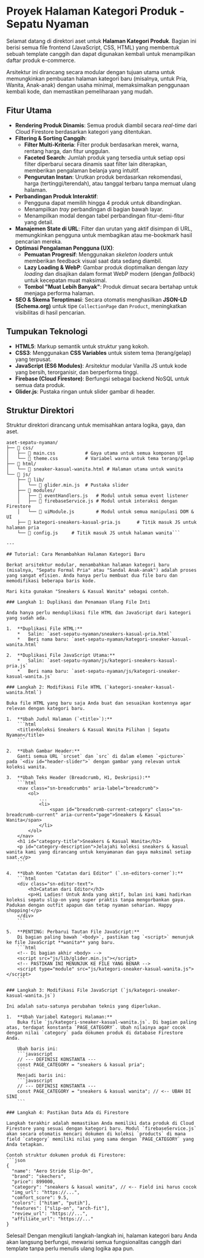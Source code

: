 # Proyek Halaman Kategori Produk - Sepatu Nyaman

Selamat datang di direktori aset untuk **Halaman Kategori Produk**. Bagian ini berisi semua file frontend (JavaScript, CSS, HTML) yang membentuk sebuah template canggih dan dapat digunakan kembali untuk menampilkan daftar produk e-commerce.

Arsitektur ini dirancang secara modular dengan tujuan utama untuk memungkinkan pembuatan halaman kategori baru (misalnya, untuk Pria, Wanita, Anak-anak) dengan usaha minimal, memaksimalkan penggunaan kembali kode, dan memastikan pemeliharaan yang mudah.

## Fitur Utama

*   **Rendering Produk Dinamis**: Semua produk diambil secara *real-time* dari Cloud Firestore berdasarkan kategori yang ditentukan.
*   **Filtering & Sorting Canggih**:
    *   **Filter Multi-Kriteria**: Filter produk berdasarkan merek, warna, rentang harga, dan fitur unggulan.
    *   **Faceted Search**: Jumlah produk yang tersedia untuk setiap opsi filter diperbarui secara dinamis saat filter lain diterapkan, memberikan pengalaman belanja yang intuitif.
    *   **Pengurutan Instan**: Urutkan produk berdasarkan rekomendasi, harga (tertinggi/terendah), atau tanggal terbaru tanpa memuat ulang halaman.
*   **Perbandingan Produk Interaktif**:
    *   Pengguna dapat memilih hingga 4 produk untuk dibandingkan.
    *   Menampilkan *tray* perbandingan di bagian bawah layar.
    *   Menampilkan modal dengan tabel perbandingan fitur-demi-fitur yang detail.
*   **Manajemen State di URL**: Filter dan urutan yang aktif disimpan di URL, memungkinkan pengguna untuk membagikan atau me-bookmark hasil pencarian mereka.
*   **Optimasi Pengalaman Pengguna (UX)**:
    *   **Pemuatan Progresif**: Menggunakan *skeleton loaders* untuk memberikan feedback visual saat data sedang diambil.
    *   **Lazy Loading & WebP**: Gambar produk dioptimalkan dengan *lazy loading* dan disajikan dalam format WebP modern (dengan *fallback*) untuk kecepatan muat maksimal.
    *   **Tombol "Muat Lebih Banyak"**: Produk dimuat secara bertahap untuk menjaga performa halaman.
*   **SEO & Skema Teroptimasi**: Secara otomatis menghasilkan **JSON-LD (Schema.org)** untuk tipe `CollectionPage` dan `Product`, meningkatkan visibilitas di hasil pencarian.

## Tumpukan Teknologi

*   **HTML5**: Markup semantik untuk struktur yang kokoh.
*   **CSS3**: Menggunakan **CSS Variables** untuk sistem tema (terang/gelap) yang terpusat.
*   **JavaScript (ES6 Modules)**: Arsitektur modular Vanilla JS untuk kode yang bersih, terorganisir, dan berperforma tinggi.
*   **Firebase (Cloud Firestore)**: Berfungsi sebagai backend NoSQL untuk semua data produk.
*   **Glider.js**: Pustaka ringan untuk slider gambar di header.

## Struktur Direktori

Struktur direktori dirancang untuk memisahkan antara logika, gaya, dan aset.

```
aset-sepatu-nyaman/
├── 📁 css/
│   ├── 📄 main.css           # Gaya utama untuk semua komponen UI
│   └── 📄 theme.css          # Variabel warna untuk tema terang/gelap
├── 📁 html/
│   └── 📄 sneaker-kasual-wanita.html # Halaman utama untuk wanita
└── 📁 js/
    ├── 📁 lib/
    │   └── 📄 glider.min.js  # Pustaka slider
    ├── 📁 modules/
    │   ├── 📄 eventHandlers.js   # Modul untuk semua event listener
    │   ├── 📄 firebaseService.js # Modul untuk interaksi dengan Firestore
    │   └── 📄 uiModule.js        # Modul untuk semua manipulasi DOM & UI
    ├── 📄 kategori-sneakers-kasual-pria.js      # Titik masuk JS untuk halaman pria
    └── 📄 config.js     # Titik masuk JS untuk halaman wanita```

---

## Tutorial: Cara Menambahkan Halaman Kategori Baru

Berkat arsitektur modular, menambahkan halaman kategori baru (misalnya, "Sepatu Formal Pria" atau "Sandal Anak-anak") adalah proses yang sangat efisien. Anda hanya perlu membuat dua file baru dan memodifikasi beberapa baris kode.

Mari kita gunakan "Sneakers & Kasual Wanita" sebagai contoh.

### Langkah 1: Duplikasi dan Penamaan Ulang File Inti

Anda hanya perlu menduplikasi file HTML dan JavaScript dari kategori yang sudah ada.

1.  **Duplikasi File HTML:**
    *   Salin: `aset-sepatu-nyaman/sneakers-kasual-pria.html`
    *   Beri nama baru: `aset-sepatu-nyaman/kategori-sneaker-kasual-wanita.html`

2.  **Duplikasi File JavaScript Utama:**
    *   Salin: `aset-sepatu-nyaman/js/kategori-sneakers-kasual-pria.js`
    *   Beri nama baru: `aset-sepatu-nyaman/js/kategori-sneaker-kasual-wanita.js`

### Langkah 2: Modifikasi File HTML (`kategori-sneaker-kasual-wanita.html`)

Buka file HTML yang baru saja Anda buat dan sesuaikan kontennya agar relevan dengan kategori baru.

1.  **Ubah Judul Halaman (`<title>`):**
    ```html
    <title>Koleksi Sneakers & Kasual Wanita Pilihan | Sepatu Nyaman</title>
    ```

2.  **Ubah Gambar Header:**
    Ganti semua URL `srcset` dan `src` di dalam elemen `<picture>` pada `<div id="header-slider">` dengan gambar yang relevan untuk koleksi wanita.

3.  **Ubah Teks Header (Breadcrumb, H1, Deskripsi):**
    ```html
    <nav class="sn-breadcrumbs" aria-label="breadcrumb">
        <ol>
            ...
            <li>
                <span id="breadcrumb-current-category" class="sn-breadcrumb-current" aria-current="page">Sneakers & Kasual Wanita</span>
            </li>
        </ol>
    </nav>
    <h1 id="category-title">Sneakers & Kasual Wanita</h1>
    <p id="category-description">Jelajahi koleksi sneakers & kasual wanita kami yang dirancang untuk kenyamanan dan gaya maksimal setiap saat.</p> 
    ```

4.  **Ubah Konten "Catatan dari Editor" (`.sn-editors-corner`):**
    ```html
    <div class="sn-editor-text">
        <h3>Catatan dari Editor</h3>
        <p>Hi Ladies! Untuk Anda yang aktif, bulan ini kami hadirkan koleksi sepatu slip-on yang super praktis tanpa mengorbankan gaya. Padukan dengan outfit apapun dan tetap nyaman seharian. Happy shopping!</p>
    </div>
    ```

5.  **PENTING: Perbarui Tautan File JavaScript:**
    Di bagian paling bawah `<body>`, pastikan tag `<script>` menunjuk ke file JavaScript **wanita** yang baru.
    ```html
    <!-- Di bagian akhir <body> -->
    <script src="js/lib/glider.min.js"></script>
    <!-- PASTIKAN INI MENUNJUK KE FILE YANG BENAR -->
    <script type="module" src="js/kategori-sneaker-kasual-wanita.js"></script>
    ```

### Langkah 3: Modifikasi File JavaScript (`js/kategori-sneaker-kasual-wanita.js`)

Ini adalah satu-satunya perubahan teknis yang diperlukan.

1.  **Ubah Variabel Kategori Halaman:**
    Buka file `js/kategori-sneaker-kasual-wanita.js`. Di bagian paling atas, terdapat konstanta `PAGE_CATEGORY`. Ubah nilainya agar cocok dengan nilai `category` pada dokumen produk di database Firestore Anda.

    Ubah baris ini:
    ```javascript
    // --- DEFINISI KONSTANTA ---
    const PAGE_CATEGORY = "sneakers & kasual pria";
    ```
    Menjadi baris ini:
    ```javascript
    // --- DEFINISI KONSTANTA ---
    const PAGE_CATEGORY = "sneakers & kasual wanita"; // <-- UBAH DI SINI
    ```

### Langkah 4: Pastikan Data Ada di Firestore

Langkah terakhir adalah memastikan Anda memiliki data produk di Cloud Firestore yang sesuai dengan kategori baru. Modul `firebaseService.js` akan secara otomatis mencari dokumen di koleksi `products` di mana field `category` memiliki nilai yang sama dengan `PAGE_CATEGORY` yang Anda tetapkan.

Contoh struktur dokumen produk di Firestore:
```json
{
  "name": "Aero Stride Slip-On",
  "brand": "skechers",
  "price": 899000,
  "category": "sneakers & kasual wanita", // <-- Field ini harus cocok
  "img_url": "https://...",
  "comfort_score": 9.5,
  "colors": ["hitam", "putih"],
  "features": ["slip-on", "arch-fit"],
  "review_url": "https://...",
  "affiliate_url": "https://..."
}
```

Selesai! Dengan mengikuti langkah-langkah ini, halaman kategori baru Anda akan langsung berfungsi, mewarisi semua fungsionalitas canggih dari template tanpa perlu menulis ulang logika apa pun.
